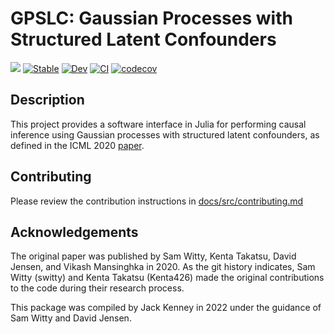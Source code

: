 # GPSLC: Gaussian Processes with Structured Latent Confounders

[![](https://img.shields.io/badge/language-julia-Green.svg)](https://julialang.org)
[![Stable](https://img.shields.io/badge/docs-stable-blue.svg)](https://kdl-umass.github.io/GPSLC.jl/stable)
[![Dev](https://img.shields.io/badge/docs-dev-blue.svg)](https://kdl-umass.github.io/GPSLC.jl/dev)
[![CI](https://github.com/KDL-umass/GPSLC.jl/workflows/ci/badge.svg)](https://github.com/kdl-umass/GPSLC.jl/actions?query=workflow%3Aci)
[![codecov](https://codecov.io/gh/kdl-umass/GPSLC.jl/branch/main/graph/badge.svg?token=KBIFQ1D5NH)](https://codecov.io/gh/kdl-umass/GPSLC.jl)

## Description

This project provides a software interface in Julia for performing causal inference using Gaussian processes with structured latent confounders, as defined in the ICML 2020 [paper](http://proceedings.mlr.press/v119/witty20a/witty20a.pdf). 


## Contributing

Please review the contribution instructions in [docs/src/contributing.md](CONTRIBUTING.md)

## Acknowledgements

The original paper was published by Sam Witty, Kenta Takatsu, David Jensen, and Vikash Mansinghka in 2020. As the git history indicates, Sam Witty (switty) and Kenta Takatsu (Kenta426) made the original contributions to the code during their research process.

This package was compiled by Jack Kenney in 2022 under the guidance of Sam Witty and David Jensen.
